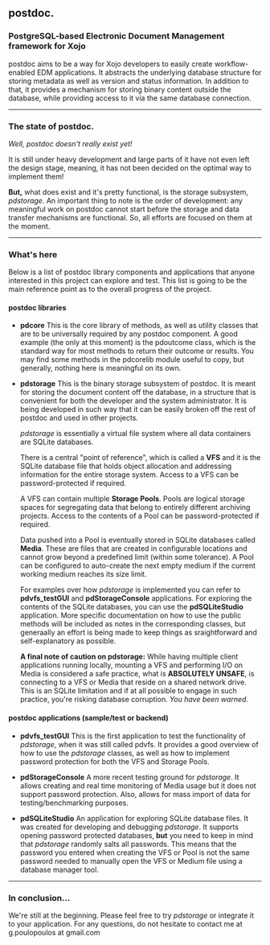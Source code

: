 ## postdoc.
### PostgreSQL-based Electronic Document Management framework for Xojo
postdoc aims to be a way for Xojo developers to easily create workflow-enabled EDM applications. It abstracts the underlying database structure for storing metadata as well as version and status information. In addition to that, it provides a mechanism for storing binary content outside the database, while providing access to it via the same database connection.
- - -
### The state of postdoc.
*Well, postdoc doesn't really exist yet!*

It is still under heavy development and large parts of it have not even left the design stage, meaning, it has not been decided on the optimal way to implement them!

**But,** what does exist and it's pretty functional, is the storage subsystem, *pdstorage*.
An important thing to note is the order of development: any meaningful work on postdoc cannot start before the storage and data transfer mechanisms are functional. So, all efforts are focused on them at the moment.
- - - 
### What's here
Below is a list of postdoc library components and applications that anyone interested in this project can explore and test. This list is going to be the main reference point as to the overall progress of the project.
#### postdoc libraries

* **pdcore**
 This is the core library of methods, as well as utility classes that are to be universally required by any postdoc component. A good example (the only at this moment) is the pdoutcome class, which is the standard way for most methods to return their outcome or results. You may find some methods in the pdcorelib module useful to copy, but generally, nothing here is meaningful on its own.

* **pdstorage**
 This is the binary storage subsystem of postdoc. It is meant for storing the document content off the database, in a structure that is convenient for both the developer and the system administrator. It is being developed in such way that it can be easily broken off the rest of postdoc and used in other projects.
 
   *pdstorage* is essentially a virtual file system where all data containers are SQLite databases. 
   
   There is a central "point of reference", which is called a **VFS** and it is the SQLite database file that holds object allocation and addressing information for the entire storage system. Access to a VFS can be password-protected if required.
   
   A VFS can contain multiple **Storage Pools**. Pools are logical storage spaces for segregating data that belong to entirely different archiving projects. Access to the contents of a Pool can be password-protected if required.
   
   Data pushed into a Pool is eventually stored in SQLite databases called **Media**. These are files that are created in configurable locations and cannot grow beyond a predefined limit (within some tolerance). A Pool can be configured to auto-create the next empty medium if the current working medium reaches its size limit.
   
   For examples over how *pdstorage* is implemented you can refer to **pdvfs_testGUI** and **pdStorageConsole** applications. For exploring the contents of the SQLite databases, you can use the **pdSQLiteStudio** application. More specific documentation on how to use the public methods will be included as notes in the corresponding classes, but generaally an effort is being made to keep things as sraightforward and self-explanatory as possible.

   **A final note of caution on pdstorage:**  While having multiple client applications running locally, mounting a VFS and performing I/O on Media is considered a safe practice, what is **ABSOLUTELY UNSAFE**, is connecting to a VFS or Media that reside on a shared network drive. This is an SQLite limitation and if at all possible to engage in such practice, you're risking database corruption. *You have been warned.*

#### postdoc applications (sample/test or backend)
* **pdvfs_testGUI**
 This is the first application to test the functionality of *pdstorage*, when it was still called pdvfs. It provides a good overview of how to use the *pdstorage* classes, as well as how to implement password protection for both the VFS and Storage Pools.
 
* **pdStorageConsole**
 A more recent testing ground for *pdstorage*. It allows creating and real time monitoring of Media usage but it does not support password protection.
 Also, allows for mass import of data for testing/benchmarking purposes.
 
* **pdSQLiteStudio**
 An application for exploring SQLite database files. It was created for developing and debugging *pdstorage*. It supports opening password protected databases, **but** you need to keep in mind that *pdstorage* randomly salts all passwords. This means that the password you entered when creating the VFS or Pool is not the same password needed to manually open the VFS or Medium file using a database manager tool.

- - -
### In conclusion...
We're still at the beginning. Please feel free to try *pdstorage* or integrate it to your application. For any questions, do not hesitate to contact me at g.poulopoulos at gmail.com


